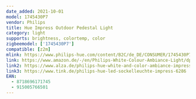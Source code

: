 ```yaml
---
date_added: 2021-10-01
model: 1745430P7
vendor: Philips
title: Hue Impress Outdoor Pedestal Light
category: light
supports: brightness, colortemp, color
zigbeemodel: ['1745430P7']
compatible: [z2m]
mlink: https://www.philips-hue.com/content/B2C/de_DE/CONSUMER/1745430P7.html
link: https://www.amazon.de/-/en/Philips-White-Colour-Ambiance-Light/dp/B07KMPS44W
link2: https://www.alza.de/philips-hue-white-and-color-ambiance-impress-1745430p7-d5553533.htm
link3: https://www.tink.de/philips-hue-led-sockelleuchte-impress-6286
EAN: 
  - 8718696171745
  - 915005766501
---
```

